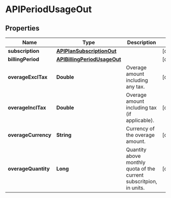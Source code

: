 
# APIPeriodUsageOut

## Properties
Name | Type | Description | Notes
------------ | ------------- | ------------- | -------------
**subscription** | [**APIPlanSubscriptionOut**](APIPlanSubscriptionOut.md) |  |  [optional]
**billingPeriod** | [**APIBillingPeriodUsageOut**](APIBillingPeriodUsageOut.md) |  |  [optional]
**overageExclTax** | **Double** | Overage amount including any tax. |  [optional]
**overageInclTax** | **Double** | Overage amount including tax (if applicable). |  [optional]
**overageCurrency** | **String** | Currency of the overage amount. |  [optional]
**overageQuantity** | **Long** | Quantity above monthly quota of the current subscritpion, in units. |  [optional]



